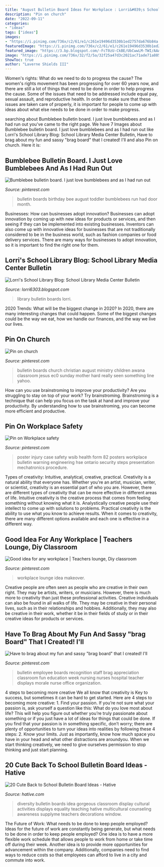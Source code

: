 ```yaml
---
title: "August Bulletin Board Ideas For Workplace : Lorri&#039;s School Library Blog: School Library Media Center Bulletin"
description: "Pin on church"
date: "2022-09-11"
categories:
- "ideas"
tags: ["ideas"]
images:
- "https://i.pinimg.com/736x/c2/61/e1/c261e19496d3530b1ed2757da676b84a.jpg"
featuredImage: "https://i.pinimg.com/736x/c2/61/e1/c261e19496d3530b1ed2757da676b84a.jpg"
featured_image: "https://3.bp.blogspot.com/-FcT0zU-CkBE/UbCwwLM-TWI/AAAAAAAAALQ/BxpxqLv5bHA/s1600/AllPicutresFrom+Camera4-2013+001+(321).JPG"
image: "https://i.pinimg.com/736x/32/f2/5a/32f25a47d3c2021ac71ade71a8054842--junior-high-classroom-decorations-brag-board.jpg?b=t"
ShowToc: true
author: "Laverne Shields III"
---
```



Women's rights: What do we need to do to progress the cause?
The women's rights movement has been progressing for over 60 years now, and there are still a lot of things that need to be done in order to help progress the cause. Some of the issues that need to be addressed include equal pay, sexual assault, and reproductive health. In order to make sure that these issues are taken care of properly, it is important for people to come up with ideas about what else needs to be done in order to make progress.

	

		
searching about Bumblebee bulletin board. I just love bumblebees and as I had run out you've came to the right page. We have 7 Images about Bumblebee bulletin board. I just love bumblebees and as I had run out like Lorri&#039;s School Library Blog: School Library Media Center Bulletin, Have to brag about my fun and sassy &quot;brag board&quot; that I created! I&#039;ll and also Pin on church. Here it is:
		
    
## Bumblebee Bulletin Board. I Just Love Bumblebees And As I Had Run Out

<img loading=lazy src="https://i.pinimg.com/736x/c2/61/e1/c261e19496d3530b1ed2757da676b84a.jpg" onerror="this.onerror=null;this.src='https://tse4.mm.bing.net/th?id=OIP.SUMI_u6sf_j2xqc6kqApvgHaHr&amp;pid=15.1';" alt="Bumblebee bulletin board. I just love bumblebees and as I had run out">

_Source: pinterest.com_

>bulletin boards birthday bee august toddler bumblebees run had door month. 

	

Businesses: How can businesses adopt innovation?
Businesses can adopt innovation by coming up with new ideas for products or services, and then seeing if they can be implemented into existing businesses. Inventors can also come up with innovative ideas for businesses that are not traditionally considered to be in the business world, such as fashion companies or food delivery services. There are many ways for businesses to adopt innovation, so it is important to find the right one for them.

    
## Lorri&#039;s School Library Blog: School Library Media Center Bulletin

<img loading=lazy src="https://3.bp.blogspot.com/-FcT0zU-CkBE/UbCwwLM-TWI/AAAAAAAAALQ/BxpxqLv5bHA/s1600/AllPicutresFrom+Camera4-2013+001+(321).JPG" onerror="this.onerror=null;this.src='https://tse2.mm.bing.net/th?id=OIP.sGeLeXnCBDNNkeZn_-bhxQHaJ4&amp;pid=15.1';" alt="Lorri&#039;s School Library Blog: School Library Media Center Bulletin">

_Source: lorri6303.blogspot.com_

>library bulletin boards lorri. 

	

2020 Trends: What will be the biggest change in 2020?
In 2020, there are many interesting changes that could happen. Some of the biggest changes could be the way we eat, how we handle our finances, and the way we live our lives.

    
## Pin On Church

<img loading=lazy src="https://i.pinimg.com/736x/b2/2f/05/b22f051c2070df0abd586f6206055f3e.jpg" onerror="this.onerror=null;this.src='https://tse3.mm.bing.net/th?id=OIP.NTQO7vdSuRvPOaIJE1_fOAHaFi&amp;pid=15.1';" alt="Pin on church">

_Source: pinterest.com_

>bulletin boards church christian august ministry children awana classroom jesus ec0 sunday mother hard really seen something line yahoo. 

	

How can you use brainstroming to improve your productivity?
Are you struggling to stay on top of your work? Try brainstroming. Brainstroming is a technique that can help you focus on the task at hand and improve your productivity. By understanding how to use brainstroming, you can become more efficient and productive.

    
## Pin On Workplace Safety

<img loading=lazy src="https://i.pinimg.com/736x/41/ef/27/41ef27b4c6d160a2ce9bd3aada45fd94.jpg" onerror="this.onerror=null;this.src='https://tse1.mm.bing.net/th?id=OIP.ytZj9w2NvxcHkDZF5h-O-gAAAA&amp;pid=15.1';" alt="Pin on Workplace safety">

_Source: pinterest.com_

>poster injury case safety wsib health form 82 posters workplace bulletin warning engineering hse ontario security steps presentation mechatronics procedure. 

	

Types of creativity: Intuitive, analytical, creative, practical.
Creativity is a natural ability that everyone has. Whether you're an artist, musician, writer, or scientist, creativity is an essential part of who you are. However, there are different types of creativity that can be more effective in different areas of life. Intuitive creativity is the creative process that comes from feeling something without knowing what it is. Analystically creative people use their intellect to come up with solutions to problems. Practical creativity is the ability to use what you know to achieve results. When it comes to creativity, there are many different options available and each one is effective in a different way.

    
## Good Idea For Any Workplace | Teachers Lounge, Diy Classroom

<img loading=lazy src="https://i.pinimg.com/736x/76/ca/59/76ca59d48dfac41a2f387e1214c69a66.jpg" onerror="this.onerror=null;this.src='https://tse3.mm.bing.net/th?id=OIP.8I2oc6219i1aso2A8k3PDQHaHa&amp;pid=15.1';" alt="Good idea for any workplace | Teachers lounge, Diy classroom">

_Source: pinterest.com_

>workplace lounge idea makeover. 

	

Creative people are often seen as people who are creative in their own right. They may be artists, writers, or musicians. However, there is much more to creativity than just these professional activities. Creative individuals can also be found in all walks of life. They may be creative in their personal lives, such as in their relationships and hobbies. Additionally, they may also be creative in their work, whether it be in their fields of study or in their creative ideas for products or services.

    
## Have To Brag About My Fun And Sassy &quot;brag Board&quot; That I Created! I&#039;ll

<img loading=lazy src="https://i.pinimg.com/736x/32/f2/5a/32f25a47d3c2021ac71ade71a8054842--junior-high-classroom-decorations-brag-board.jpg?b=t" onerror="this.onerror=null;this.src='https://tse3.mm.bing.net/th?id=OIP.bedx85xtfbNSUOKnAO3UAwHaJ3&amp;pid=15.1';" alt="Have to brag about my fun and sassy &quot;brag board&quot; that I created! I&#039;ll">

_Source: pinterest.com_

>bulletin employee boards recognition staff brag appreciation classroom fun education week nursing nurses hospital teacher displays morale nurse office organization. 

	

4 steps to becoming more creative
We all know that creativity is Key to success, but sometimes it can be hard to get started. Here are 4 steps to becoming more creative: 1. Find your passion. If you’re not sure what your passion is, ask yourself a question like this: What do you love most about life? This will help you figure out whether you’re truly passionate about something or if you just have a lot of ideas for things that could be done. If you find that your passion is in something specific, don’t worry; there are plenty of opportunities to turn your ideas into realities by following these 4 steps: 
2. Know your limits. Just as importantly, know how much space you have in your head and what other distractions are aroundyou. When we start thinking creatively, we need to give ourselves permission to stop thinking and just start planning.

    
## 20 Cute Back To School Bulletin Board Ideas - Hative

<img loading=lazy src="https://hative.com/wp-content/uploads/2014/06/back-to-school-ideas/19-gorgeous-diversity-bulletin-board.jpg" onerror="this.onerror=null;this.src='https://tse2.mm.bing.net/th?id=OIP.ZKl-_D2SGDhyrv8lvNPBmwHaFj&amp;pid=15.1';" alt="20 Cute Back to School Bulletin Board Ideas - Hative">

_Source: hative.com_

>diversity bulletin boards idea gorgeous classroom display cultural activities displays equality teaching hative multicultural counseling awareness supplyme teachers decorations window. 

	

The Future of Work: What needs to be done to keep people employed?
Ideas for the future of work are constantly being generate, but what needs to be done in order to keep people employed? One idea is to have a more flexible work schedule that allows people to work from home or take time off during their week. Another idea is to provide more opportunities for advancement within the company. Additionally, companies need to find ways to reduce costs so that employees can afford to live in a city and commute into work.

